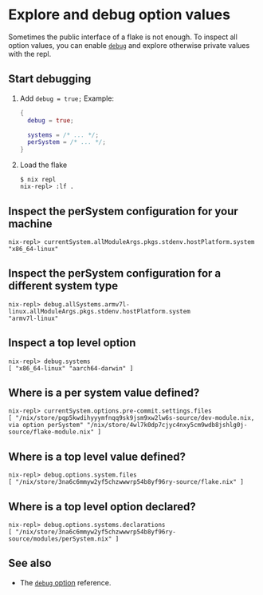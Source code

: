 
# Explore and debug option values

Sometimes the public interface of a flake is not enough. To inspect all option values, you can enable [`debug`](options/flake-parts.html#opt-debug) and explore otherwise private values with the repl.

## Start debugging

1.  Add `debug = true;`
    Example:

    ```nix
    {
      debug = true;

      systems = /* ... */;
      perSystem = /* ... */;
    }
    ```

2. Load the flake

    ```
    $ nix repl
    nix-repl> :lf .

    ```

## Inspect the perSystem configuration for your machine

```
nix-repl> currentSystem.allModuleArgs.pkgs.stdenv.hostPlatform.system
"x86_64-linux"

```

## Inspect the perSystem configuration for a different system type

```
nix-repl> debug.allSystems.armv7l-linux.allModuleArgs.pkgs.stdenv.hostPlatform.system
"armv7l-linux"

```

## Inspect a top level option

```
nix-repl> debug.systems
[ "x86_64-linux" "aarch64-darwin" ]

```

## Where is a per system value defined?

```
nix-repl> currentSystem.options.pre-commit.settings.files
[ "/nix/store/pqp5kwdihyyymfnqq9sk9jsm9xw2lw6s-source/dev-module.nix, via option perSystem" "/nix/store/4wl7k0dp7cjyc4nxy5cm9wdb8jshlg0j-source/flake-module.nix" ]

```

## Where is a top level value defined?

```
nix-repl> debug.options.system.files  
[ "/nix/store/3na6c6mmyw2yf5chzwwwrp54b8yf96ry-source/flake.nix" ]

```

## Where is a top level option declared?

```
nix-repl> debug.options.systems.declarations 
[ "/nix/store/3na6c6mmyw2yf5chzwwwrp54b8yf96ry-source/modules/perSystem.nix" ]

```

## See also

 - The [`debug` option](options/flake-parts.html#opt-debug) reference.
